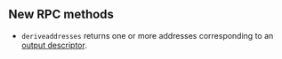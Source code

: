 New RPC methods
------------

- `deriveaddresses` returns one or more addresses corresponding to an [output descriptor](/doc/descriptors.md).
